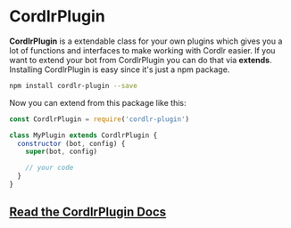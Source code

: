 # CordlrPlugin

**CordlrPlugin** is a extendable class for your own plugins which gives you a lot of functions and interfaces to make working with Cordlr easier. If you want to extend your bot from CordlrPlugin you can do that via **extends**. Installing CordlrPlugin is easy since it's just a npm package.

```sh
npm install cordlr-plugin --save
```

Now you can extend from this package like this:

```js
const CordlrPlugin = require('cordlr-plugin')

class MyPlugin extends CordlrPlugin {
  constructor (bot, config) {
    super(bot, config)

    // your code
  }
}
```

## [Read the CordlrPlugin Docs](https://github.com/Devcord/cordlr-plugin/tree/master/docs)